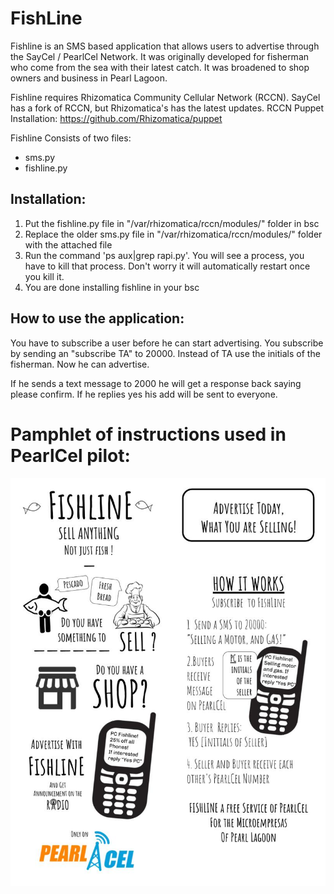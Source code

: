 # FishLine
Fishline is an SMS based application that allows users to advertise through the SayCel / PearlCel Network.  It was originally developed for fisherman who come from the sea with their latest catch.  It was broadened to shop owners and business in Pearl Lagoon. 

Fishline requires Rhizomatica Community Cellular Network (RCCN).  SayCel has a fork of RCCN, but Rhizomatica's has the latest updates.
RCCN Puppet Installation: https://github.com/Rhizomatica/puppet

Fishline Consists of two files:
- sms.py 
- fishline.py

## Installation: 

1. Put the fishline.py file in "/var/rhizomatica/rccn/modules/" folder in bsc
2. Replace the older sms.py file in "/var/rhizomatica/rccn/modules/" folder with the attached file  
3. Run the command 'ps aux|grep rapi.py'. You will see a process, you have to kill that process. Don't worry it will automatically restart once you kill it. 
4. You are done installing fishline in your bsc 


## How to use the application:

You have to subscribe a user before he can start advertising. You subscribe by sending an "subscribe TA" to 20000. Instead of TA use the initials of the fisherman. Now he can advertise. 

If he sends a text message to 2000 he will get a response back saying please confirm. If he replies yes his add will be sent to everyone. 


# Pamphlet of instructions used in PearlCel pilot:

![Fishline Pamphlet](https://github.com/saycel/FishLine/blob/master/images-for-readme/Fishline%20Pamphlet%20(1).jpg)

